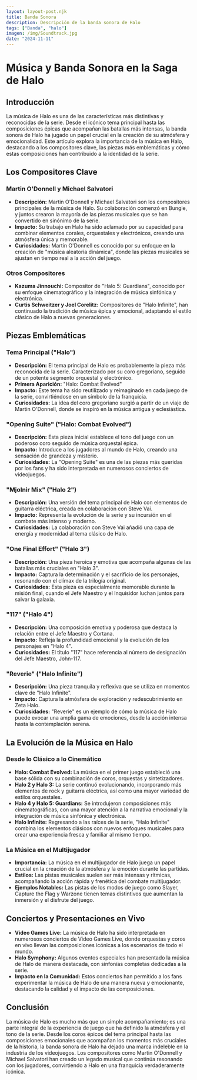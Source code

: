 ```yaml
---
layout: layout-post.njk
title: Banda Sonora
description: Descripción de la banda sonora de Halo
tags: ["Banda", "halo"]
imagen: /img/Soundtrack.jpg
date: "2024-11-11"
---
```


# Música y Banda Sonora en la Saga de Halo

## Introducción

La música de Halo es una de las características más distintivas y reconocidas de la serie. Desde el icónico tema principal hasta las composiciones épicas que acompañan las batallas más intensas, la banda sonora de Halo ha jugado un papel crucial en la creación de su atmósfera y emocionalidad. Este artículo explora la importancia de la música en Halo, destacando a los compositores clave, las piezas más emblemáticas y cómo estas composiciones han contribuido a la identidad de la serie.

## Los Compositores Clave

### Martin O'Donnell y Michael Salvatori

- **Descripción:** Martin O'Donnell y Michael Salvatori son los compositores principales de la música de Halo. Su colaboración comenzó en Bungie, y juntos crearon la mayoría de las piezas musicales que se han convertido en sinónimo de la serie.
- **Impacto:** Su trabajo en Halo ha sido aclamado por su capacidad para combinar elementos corales, orquestales y electrónicos, creando una atmósfera única y memorable.
- **Curiosidades:** Martin O'Donnell es conocido por su enfoque en la creación de "música aleatoria dinámica", donde las piezas musicales se ajustan en tiempo real a la acción del juego.

### Otros Compositores

- **Kazuma Jinnouchi:** Compositor de "Halo 5: Guardians", conocido por su enfoque cinematográfico y la integración de música sinfónica y electrónica.
- **Curtis Schweitzer y Joel Corelitz:** Compositores de "Halo Infinite", han continuado la tradición de música épica y emocional, adaptando el estilo clásico de Halo a nuevas generaciones.

## Piezas Emblemáticas

### Tema Principal ("Halo")

- **Descripción:** El tema principal de Halo es probablemente la pieza más reconocida de la serie. Caracterizado por su coro gregoriano, seguido de un potente segmento orquestal y electrónico.
- **Primera Aparición:** "Halo: Combat Evolved"
- **Impacto:** Este tema ha sido reutilizado y reimaginado en cada juego de la serie, convirtiéndose en un símbolo de la franquicia.
- **Curiosidades:** La idea del coro gregoriano surgió a partir de un viaje de Martin O'Donnell, donde se inspiró en la música antigua y eclesiástica.

### "Opening Suite" ("Halo: Combat Evolved")

- **Descripción:** Esta pieza inicial establece el tono del juego con un poderoso coro seguido de música orquestal épica.
- **Impacto:** Introduce a los jugadores al mundo de Halo, creando una sensación de grandeza y misterio.
- **Curiosidades:** La "Opening Suite" es una de las piezas más queridas por los fans y ha sido interpretada en numerosos conciertos de videojuegos.

### "Mjolnir Mix" ("Halo 2")

- **Descripción:** Una versión del tema principal de Halo con elementos de guitarra eléctrica, creada en colaboración con Steve Vai.
- **Impacto:** Representa la evolución de la serie y su incursión en el combate más intenso y moderno.
- **Curiosidades:** La colaboración con Steve Vai añadió una capa de energía y modernidad al tema clásico de Halo.

### "One Final Effort" ("Halo 3")

- **Descripción:** Una pieza heroica y emotiva que acompaña algunas de las batallas más cruciales en "Halo 3".
- **Impacto:** Captura la determinación y el sacrificio de los personajes, resonando con el clímax de la trilogía original.
- **Curiosidades:** Esta pieza es especialmente memorable durante la misión final, cuando el Jefe Maestro y el Inquisidor luchan juntos para salvar la galaxia.

### "117" ("Halo 4")

- **Descripción:** Una composición emotiva y poderosa que destaca la relación entre el Jefe Maestro y Cortana.
- **Impacto:** Refleja la profundidad emocional y la evolución de los personajes en "Halo 4".
- **Curiosidades:** El título "117" hace referencia al número de designación del Jefe Maestro, John-117.

### "Reverie" ("Halo Infinite")

- **Descripción:** Una pieza tranquila y reflexiva que se utiliza en momentos clave de "Halo Infinite".
- **Impacto:** Captura la atmósfera de exploración y redescubrimiento en Zeta Halo.
- **Curiosidades:** "Reverie" es un ejemplo de cómo la música de Halo puede evocar una amplia gama de emociones, desde la acción intensa hasta la contemplación serena.

## La Evolución de la Música en Halo

### Desde lo Clásico a lo Cinemático

- **Halo: Combat Evolved:** La música en el primer juego estableció una base sólida con su combinación de coros, orquestas y sintetizadores.
- **Halo 2 y Halo 3:** La serie continuó evolucionando, incorporando más elementos de rock y guitarra eléctrica, así como una mayor variedad de estilos orquestales.
- **Halo 4 y Halo 5: Guardians:** Se introdujeron composiciones más cinematográficas, con una mayor atención a la narrativa emocional y la integración de música sinfónica y electrónica.
- **Halo Infinite:** Regresando a las raíces de la serie, "Halo Infinite" combina los elementos clásicos con nuevos enfoques musicales para crear una experiencia fresca y familiar al mismo tiempo.

### La Música en el Multijugador

- **Importancia:** La música en el multijugador de Halo juega un papel crucial en la creación de la atmósfera y la emoción durante las partidas.
- **Estilos:** Las pistas musicales suelen ser más intensas y rítmicas, acompañando la acción rápida y frenética del combate multijugador.
- **Ejemplos Notables:** Las pistas de los modos de juego como Slayer, Capture the Flag y Warzone tienen temas distintivos que aumentan la inmersión y el disfrute del juego.

## Conciertos y Presentaciones en Vivo

- **Video Games Live:** La música de Halo ha sido interpretada en numerosos conciertos de Video Games Live, donde orquestas y coros en vivo llevan las composiciones icónicas a los escenarios de todo el mundo.
- **Halo Symphony:** Algunos eventos especiales han presentado la música de Halo de manera destacada, con sinfonías completas dedicadas a la serie.
- **Impacto en la Comunidad:** Estos conciertos han permitido a los fans experimentar la música de Halo de una manera nueva y emocionante, destacando la calidad y el impacto de las composiciones.

## Conclusión

La música de Halo es mucho más que un simple acompañamiento; es una parte integral de la experiencia de juego que ha definido la atmósfera y el tono de la serie. Desde los coros épicos del tema principal hasta las composiciones emocionales que acompañan los momentos más cruciales de la historia, la banda sonora de Halo ha dejado una marca indeleble en la industria de los videojuegos. Los compositores como Martin O'Donnell y Michael Salvatori han creado un legado musical que continúa resonando con los jugadores, convirtiendo a Halo en una franquicia verdaderamente icónica.
